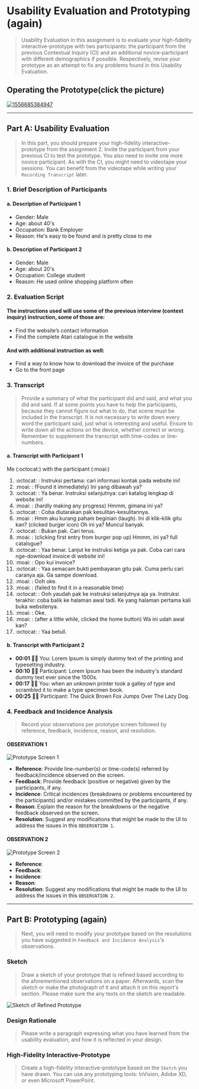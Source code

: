 # Usability Evaluation and Prototyping (again)
> Usability Evaluation in this assignment is to evaluate your high-fidelity interactive-prototype with two participants:
> the participant from the previous Contextual Inquiry (CI) 
> and an additional novice-participant with different demographics if possible.
> Respectively, revise your prototype as an attempt to fix any problems found in this Usability Evaluation.

## Operating the Prototype(click the picture)
[![1556685384947](https://user-images.githubusercontent.com/32842793/57005838-649a9780-6c05-11e9-9efc-885a1dc0b772.jpg)](https://youtu.be/98jKzYqWDWs)

---

## Part A: Usability Evaluation
> In this part, you should prepare your high-fidelity interactive-prototype from the assignment 2.
> Invite the participant from your previous CI to test the prototype.
> You also need to invite one more novice participant.
> As with the CI, you might need to videotape your sessions.
> You can benefit from the videotape while writing your `Recording Transcript` later.

### 1. Brief Description of Participants

#### a. Description of Participant 1
 - Gender: Male 
 - Age: about 40's
 - Occupation: Bank Employer 
 - Reason: He's easy to be found and is pretty close to me  

#### b. Description of Participant 2
 - Gender: Male
 - Age: about 20's
 - Occupation: College student
 - Reason: He used online shopping platform often
 
### 2. Evaluation Script
#### The instructions used will use some of the previous interview (context inquiry) instruction, some of those are:
 - Find the website’s contact information
 - Find the complete Atari catalogue in the website

#### And with additional instruction as well:
- Find a way to know how to download the invoice of the purchase
- Go to the front page
 
### 3. Transcript
> Provide a summary of what the participant did and said, and what you did and said.
> If at some points you have to help the participants, because they cannot figure out what to do,
> that scene must be included in the transcript.
> It is not necessary to write down every word the participant said,
> just what is interesting and useful.
> Ensure to write down all the actions on the device, whether correct or wrong.
> Remember to supplement the transcript with time-codes or line-numbers.

#### a. Transcript with Participant 1
Me (:octocat:) with the participant (:moai:)
 1.  :octocat:  : Instruksi pertama: cari informasi kontak pada website ini!
 2.  :moai:     : fFound it immediately) Ini yang dibawah ya?
 3.  :octocat:  : Ya benar. Instruksi selanjutnya: cari katalog lengkap di website ini!
 4.  :moai:     : (hardly making any progress) Hmmm, gimana ini ya?
 5.  :octocat:  : Coba diutarakan pak kesulitan-kesulitannya.
 6.  :moai:     : Hmm aku kurang paham beginian (laugh). Ini di klik-kilik gitu kan? (clicked burger icon) Oh ini ya? Muncul banyak.
 7.  :octocat:  : Bukan pak. Cari terus.
 8.  :moai:     : (clicking first entry from burger pop up) Hmmm, ini ya? full catalogue?
 9.  :octocat:  : Yaa benar. Lanjut ke instruksi ketiga ya pak. Coba cari cara nge-download invoice di website ini!
 10. :moai:     : Opo kui invoice?
 11. :octocat:  : Yaa semacam bukti pembayaran gitu pak. Cuma perlu cari caranya aja. Ga sampe download.
 12. :moai:     : Ooh oke.
 13. :moai:     : (failed to find it in a reasonable time)
 14. :octocat:  : Ooh yaudah pak ke instruksi selanjutnya aja ya. Instruksi terakhir: coba balik ke halaman awal tadi. Ke yang halaman pertama kali buka websitenya.
 15. :moai:     : Oke.
 16. :moai:     : (after a little while, clicked the home button) Wa ini udah awal kan?
 17. :octocat:  : Yaa betull.  

#### b. Transcript with Participant 2
 - **00:01** 👨‍🔬 You: Lorem Ipsum is simply dummy text of the printing and typesetting industry.
 - **00:10** 👨‍💻 Participant: Lorem Ipsum has been the industry's standard dummy text ever since the 1500s.
 - **00:17** 👨‍🔬 You: when an unknown printer took a galley of type and scrambled it to make a type specimen book.
 - **00:25** 👨‍💻 Participant: The Quick Brown Fox Jumps Over The Lazy Dog.

### 4. Feedback and Incidence Analysis
> Record your observations per prototype screen followed by reference, feedback, incidence, reason, and resolution.

#### OBSERVATION 1
![Prototype Screen 1](https://www.europassitalian.com/wp-content/uploads/2018/02/bravolol-app-screenshot-1-635x1128.png)

 - **Reference**: Provide line-number(s) or time-code(s) referred by feedback/incidence observed on the screen.
 - **Feedback**: Provide feedback (positive or negative) given by the participants, if any.
 - **Incidence**: Critical incidences (breakdowns or problems encountered by the participants) and/or mistakes committed by the participants, if any.
 - **Reason**: Explain the reason for the breakdowns or the negative feedback observed on the screen.
 - **Resolution**: Suggest any modifications that might be made to the UI to address the issues in this `OBSERVATION 1`.
 
#### OBSERVATION 2
![Prototype Screen 2](https://www.studiainitalia.com/wp-content/uploads/2017/02/free-courses-Learn-Italian-Online.jpg)

 - **Reference**: 
 - **Feedback**: 
 - **Incidence**: 
 - **Reason**: 
 - **Resolution**: Suggest any modifications that might be made to the UI to address the issues in this `OBSERVATION 2`.

 ---

## Part B: Prototyping (again)
> Next, you will need to modify your prototype 
> based on the resolutions you have suggested in `Feedback and Incidence Analysis`'s observations.

### Sketch
> Draw a sketch of your prototype that is refined based according to the aforementioned observations on a paper.
> Afterwards, scan the sketch or make the photograph of it and attach it on this report's section.
> Please make sure the any texts on the sketch are readable.

![Sketch of Refined Prototype](https://cdn2.hubspot.net/hub/725165/file-3421843765-png/blog-files/uxpin--300x211.png)

### Design Rationale
> Please write a paragraph expressing what you have learned from the usability evaluation, 
> and how it is reflected in your design.

### High-Fidelity Interactive-Prototype
> Create a high-fidelity interactive-prototype based on the `Sketch` you have drawn.
> You can use any prototyping tools: InVision, Adobe XD, or even Microsoft PowerPoint.
